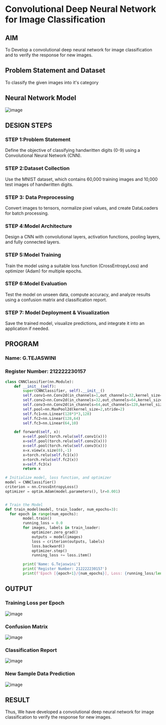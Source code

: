 # Convolutional Deep Neural Network for Image Classification

## AIM

To Develop a convolutional deep neural network for image classification and to verify the response for new images.

## Problem Statement and Dataset

To classify the given images into it's category

## Neural Network Model

![image](https://github.com/user-attachments/assets/5d992aab-d88e-4c26-84f9-6f56c0438cee)


## DESIGN STEPS

### STEP 1:Problem Statement
Define the objective of classifying handwritten digits (0-9) using a Convolutional Neural Network (CNN).

### STEP 2:Dataset Collection
Use the MNIST dataset, which contains 60,000 training images and 10,000 test images of handwritten digits.

### STEP 3: Data Preprocessing
Convert images to tensors, normalize pixel values, and create DataLoaders for batch processing.

### STEP 4:Model Architecture
Design a CNN with convolutional layers, activation functions, pooling layers, and fully connected layers.

### STEP 5:Model Training
Train the model using a suitable loss function (CrossEntropyLoss) and optimizer (Adam) for multiple epochs.

### STEP 6:Model Evaluation
Test the model on unseen data, compute accuracy, and analyze results using a confusion matrix and classification report.

### STEP 7: Model Deployment & Visualization
Save the trained model, visualize predictions, and integrate it into an application if needed.


## PROGRAM

### Name: G.TEJASWINI
### Register Number: 212222230157
```python
class CNNClassifier(nn.Module):
    def __init__(self):
        super(CNNClassifier, self).__init__()
        self.conv1=nn.Conv2d(in_channels=1,out_channels=32,kernel_size=3,padding=1)
        self.conv2=nn.Conv2d(in_channels=32,out_channels=64,kernel_size=3,padding=1)
        self.conv3=nn.Conv2d(in_channels=64,out_channels=128,kernel_size=3,padding=1)
        self.pool=nn.MaxPool2d(kernel_size=2,stride=2)
        self.fc1=nn.Linear(128*3*3,128)
        self.fc2=nn.Linear(128,64)
        self.fc3=nn.Linear(64,10)

    def forward(self, x):
        x=self.pool(torch.relu(self.conv1(x)))
        x=self.pool(torch.relu(self.conv2(x)))
        x=self.pool(torch.relu(self.conv3(x)))
        x=x.view(x.size(0),-1)
        x=torch.relu(self.fc1(x))
        x=torch.relu(self.fc2(x))
        x=self.fc3(x)
        return x
```
```python
# Initialize model, loss function, and optimizer
model = CNNClassifier()
criterion = nn.CrossEntropyLoss()
optimizer = optim.Adam(model.parameters(), lr=0.001)
```
```python

# Train the Model
def train_model(model, train_loader, num_epochs=3):
  for epoch in range(num_epochs):
        model.train()
        running_loss = 0.0
        for images, labels in train_loader:
            optimizer.zero_grad()
            outputs = model(images)
            loss = criterion(outputs, labels)
            loss.backward()
            optimizer.step()
            running_loss += loss.item()

        print('Name: G.Tejaswini')
        print('Register Number: 212222230157')
        print(f'Epoch [{epoch+1}/{num_epochs}], Loss: {running_loss/len(train_loader):.4f}')
```


## OUTPUT
### Training Loss per Epoch

![image](https://github.com/user-attachments/assets/a7199220-a5c9-4f2a-847e-a21a0b0f1930)


### Confusion Matrix

![image](https://github.com/user-attachments/assets/50c79fe8-e58b-4355-a7b7-53f23fa5ee2d)



### Classification Report

![image](https://github.com/user-attachments/assets/35d2cd02-0ce0-41c9-89bc-70cd470ac48f)



### New Sample Data Prediction

![image](https://github.com/user-attachments/assets/f4bcfb96-9fcf-46c4-a317-43a64b59efa6)


## RESULT
Thus, We have developed a convolutional deep neural network for image classification to verify the response for new images.
